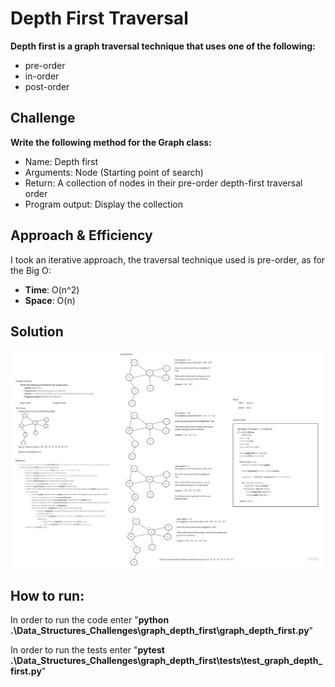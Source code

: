 # Depth First Traversal
<!-- Short summary or background information -->
**Depth first is a graph traversal technique that uses one of the following:**
- pre-order
- in-order
- post-order

## Challenge
<!-- Description of the challenge -->
**Write the following method for the Graph class:**

- Name: Depth first
- Arguments: Node (Starting point of search)
- Return: A collection of nodes in their pre-order depth-first traversal order
- Program output: Display the collection

## Approach & Efficiency
<!-- What approach did you take? Why? What is the Big O space/time for this approach? -->
I took an iterative approach, the traversal technique used is pre-order, as for the Big O:
- **Time**: O(n^2)
- **Space**: O(n)

## Solution
<!-- Embedded whiteboard image -->
![white board image](./img/depth_first.jpg)

## How to run:

In order to run the code enter "**python .\Data_Structures_Challenges\graph_depth_first\graph_depth_first.py**"

In order to run the tests enter "**pytest .\Data_Structures_Challenges\graph_depth_first\tests\test_graph_depth_first.py**"
